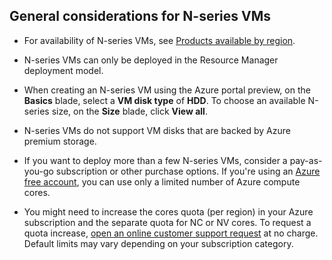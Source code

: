 ## General considerations for N-series VMs

* For availability of N-series VMs, see [Products available by region](https://azure.microsoft.com/regions/services/).

* N-series VMs can only be deployed in the Resource Manager deployment model.

* When creating an N-series VM using the Azure portal preview, on the **Basics** blade, select a **VM disk type** of **HDD**. To choose an available N-series size, on the **Size** blade, click **View all**.

* N-series VMs do not support VM disks that are backed by Azure premium storage.

* If you want to deploy more than a few N-series VMs, consider a pay-as-you-go subscription or other purchase options. If you're using an [Azure free account](https://www.azure.cn/pricing/1rmb-trial/), you can use only a limited number of Azure compute cores.

* You might need to increase the cores quota (per region) in your Azure subscription and the separate quota for NC or NV cores. To request a quota increase, [open an online customer support request](/documentation/articles/how-to-create-azure-support-request/) at no charge. Default limits may vary depending on your subscription category.